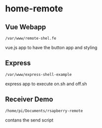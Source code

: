 # home-remote

## Vue Webapp
`/var/www/remote-shel.fe`

vue.js app to have the button app and styling

## Express
`/var/www/express-shell-example`

express app to execute on.sh and off.sh

## Receiver Demo
`/home/pi/Documents/rsapberry-remote`

contans the send script
